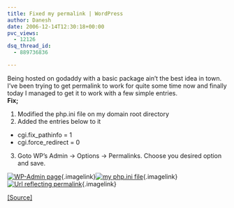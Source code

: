 ```yaml
---
title: Fixed my permalink | WordPress
author: Danesh
date: 2006-12-14T12:30:18+00:00
pvc_views:
  - 12126
dsq_thread_id:
  - 889736836

---
```

Being hosted on godaddy with a basic package ain&#8217;t the best idea in town. I&#8217;ve been trying to get permalink to work for quite some time now and finally today I managed to get it to work with a few simple entries.  
**Fix;**

1. Modified the php.ini file on my domain root directory  
2. Added the entries below to it

  * cgi.fix_pathinfo = 1
  * cgi.force_redirect = 0

3. Goto WP&#8217;s Admin -> Options -> Permalinks. Choose you desired option and save.

[<img src="/techblog/wp-content/uploads/2006/12/wp-admin.thumbnail.png" id="image6" alt="WP-Admin page" />][1]{.imagelink}[<img src="/techblog/wp-content/uploads/2006/12/php-ini.thumbnail.png" id="image8" alt="my php.ini file" />][2]{.imagelink}[<img src="/techblog/wp-content/uploads/2006/12/url.thumbnail.png" id="image7" alt="Url reflecting permalink" />][3]{.imagelink}

[[Source]][4]

 [1]: /techblog/wp-content/uploads/2006/12/wp-admin.png "WP-Admin page"
 [2]: /techblog/wp-content/uploads/2006/12/php-ini.png "my php.ini file"
 [3]: /techblog/wp-content/uploads/2006/12/url.png "Url reflecting permalink"
 [4]: http://blog.taragana.com/index.php/archive/wordpress-tip-on-permalink-options/ "http://blog.taragana.com/index.php/archive/wordpress-tip-on-permalink-options/"